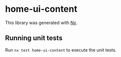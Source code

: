 # home-ui-content

This library was generated with [Nx](https://nx.dev).

## Running unit tests

Run `nx test home-ui-content` to execute the unit tests.
